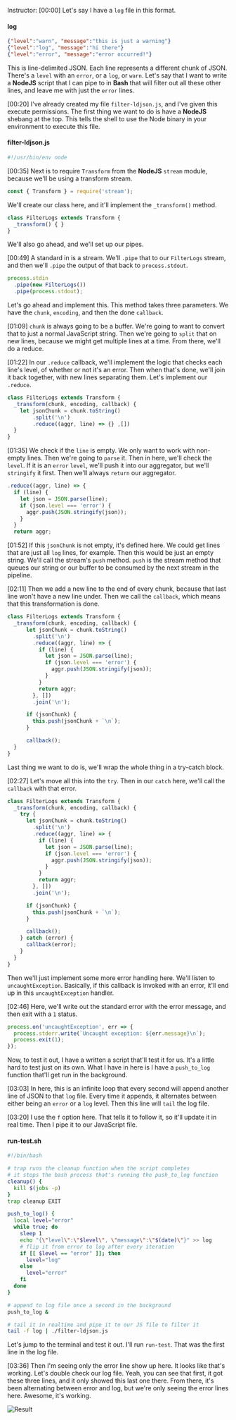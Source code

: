 Instructor: [00:00] Let's say I have a `log` file in this format. 

#### log
```json
{"level":"warn", "message":"this is just a warning"}
{"level":"log", "message":"hi there"}
{"level":"error", "message":"error occurred!"}
```

This is line-delimited JSON. Each line represents a different chunk of JSON. There's a `level` with an `error`, or a `log`, or `warn`. Let's say that I want to write a **NodeJS** script that I can pipe to in **Bash** that will filter out all these other lines, and leave me with just the `error` lines.

[00:20] I've already created my file `filter-ldjson.js`, and I've given this execute permissions. The first thing we want to do is have a **NodeJS** shebang at the top. This tells the shell to use the Node binary in your environment to execute this file.

#### filter-ldjson.js
```javascript
#!/usr/bin/env node
```

[00:35] Next is to require `Transform` from the **NodeJS** `stream` module, because we'll be using a transform stream. 

```javascript
const { Transform } = require('stream');
```

We'll create our class here, and it'll implement the `_transform()` method. 

```javascript
class FilterLogs extends Transform {
  _transform() { }
}
```

We'll also go ahead, and we'll set up our pipes.

[00:49] A standard in is a stream. We'll `.pipe` that to our `FilterLogs` stream, and then we'll `.pipe` the output of that back to `process.stdout`. 

```javascript
process.stdin
  .pipe(new FilterLogs())
  .pipe(process.stdout);
```
Let's go ahead and implement this. This method takes three parameters. We have the `chunk`, `encoding`, and then the done `callback`.

[01:09] `chunk` is always going to be a buffer. We're going to want to convert that to just a normal JavaScript string. Then we're going to `split` that on new lines, because we might get multiple lines at a time. From there, we'll do a reduce.

[01:22] In our `.reduce` callback, we'll implement the logic that checks each line's level, of whether or not it's an error. Then when that's done, we'll join it back together, with new lines separating them. Let's implement our `.reduce`.

```javascript
class FilterLogs extends Transform {
  _transform(chunk, encoding, callback) {
    let jsonChunk = chunk.toString()
        .split('\n')
        .reduce((aggr, line) => {} ,[])
  }
}
```

[01:35] We check if the `line` is empty. We only want to work with non-empty lines. Then we're going to `parse` it. Then in here, we'll check the `level`. If it is an `error` `level`, we'll push it into our aggregator, but we'll `stringify` it first. Then we'll always `return` our aggregator.

```javascript
.reduce((aggr, line) => {
  if (line) {
    let json = JSON.parse(line);
    if (json.level === 'error') {
      aggr.push(JSON.stringify(json));
    }
  }
  return aggr;
```

[01:52] If this `jsonChunk` is not empty, it's defined here. We could get lines that are just all `log` lines, for example. Then this would be just an empty string. We'll call the stream's `push` method. `push` is the stream method that queues our string or our buffer to be consumed by the next stream in the pipeline.

[02:11] Then we add a new line to the end of every chunk, because that last line won't have a new line under. Then we call the `callback`, which means that this transformation is done. 

```javascript
class FilterLogs extends Transform {
  _transform(chunk, encoding, callback) {
      let jsonChunk = chunk.toString()
        .split('\n')
        .reduce((aggr, line) => {
          if (line) {
            let json = JSON.parse(line);
            if (json.level === 'error') {
              aggr.push(JSON.stringify(json));
            }
          }
          return aggr;
        }, [])
        .join('\n');

      if (jsonChunk) {
        this.push(jsonChunk + `\n`);
      }

      callback();
  }
}
```

Last thing we want to do is, we'll wrap the whole thing in a try-catch block.

[02:27] Let's move all this into the `try`. Then in our `catch` here, we'll call the `callback` with that error. 

```javascript
class FilterLogs extends Transform {
  _transform(chunk, encoding, callback) {
    try {
      let jsonChunk = chunk.toString()
        .split('\n')
        .reduce((aggr, line) => {
          if (line) {
            let json = JSON.parse(line);
            if (json.level === 'error') {
              aggr.push(JSON.stringify(json));
            }
          }
          return aggr;
        }, [])
        .join('\n');

      if (jsonChunk) {
        this.push(jsonChunk + `\n`);
      }

      callback();
    } catch (error) {
      callback(error);
    }
  }
}
```

Then we'll just implement some more error handling here. We'll listen to `uncaughtException`. Basically, if this callback is invoked with an error, it'll end up in this `uncaughtException` handler.

[02:46] Here, we'll write out the standard error with the error message, and then exit with a `1` status. 

```javascript
process.on('uncaughtException', err => {
  process.stderr.write(`Uncaught exception: ${err.message}\n`);
  process.exit(1);
});
```

Now, to test it out, I have a written a script that'll test it for us. It's a little hard to test just on its own. What I have in here is I have a `push_to_log` function that'll get run in the background.

[03:03] In here, this is an infinite loop that every second will append another line of JSON to that `log` file. Every time it appends, it alternates between either being an `error` or a `log` level. Then this line will `tail` the log file.

[03:20] I use the `f` option here. That tells it to follow it, so it'll update it in real time. Then I pipe it to our JavaScript file. 

#### run-test.sh
```bash
#!/bin/bash

# trap runs the cleanup function when the script completes
# it stops the bash process that's running the push_to_log function
cleanup() {
  kill $(jobs -p)
}
trap cleanup EXIT

push_to_log() {
  local level="error"
  while true; do
    sleep 1
    echo "{\"level\":\"$level\", \"message\":\"$(date)\"}" >> log
    # flip it from error to log after every iteration
    if [[ $level == "error" ]]; then
      level="log"
    else
      level="error"
    fi
  done
}

# append to log file once a second in the background
push_to_log &

# tail it in realtime and pipe it to our JS file to filter it
tail -f log | ./filter-ldjson.js
```

Let's jump to the terminal and test it out. I'll run `run-test`. That was the first line in the log file.

[03:36] Then I'm seeing only the error line show up here. It looks like that's working. Let's double check our log file. Yeah, you can see that first, it got these three lines, and it only showed this last one there. From there, it's been alternating between error and log, but we're only seeing the error lines here. Awesome, it's working.

![Result](https://res.cloudinary.com/dg3gyk0gu/image/upload/v1552409367/transcript-images/bash-transform-piped-data-from-bash-using-a-node-js-transform-stream-result.png)
